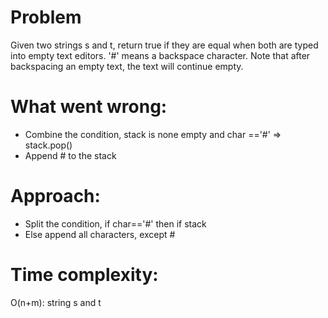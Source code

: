 # Problem
Given two strings s and t, return true if they are equal when both are typed into empty text editors. '#' means a backspace character.
Note that after backspacing an empty text, the text will continue empty.

# What went wrong:
- Combine the condition, stack is none empty and char =='#' => stack.pop()
- Append # to the stack

# Approach:
- Split the condition, if char=='#' then if stack
- Else append all characters, except #

# Time complexity:
O(n+m): string s and t